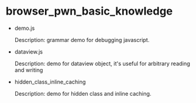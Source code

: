 # browser_pwn_basic_knowledge

* demo.js
	
	Description: grammar demo for debugging javascript.

* dataview.js

	Description: demo for dataview object, it's useful for arbitrary reading and writing

* hidden_class_inline_caching

    Description: demo for hidden class and inline caching.
